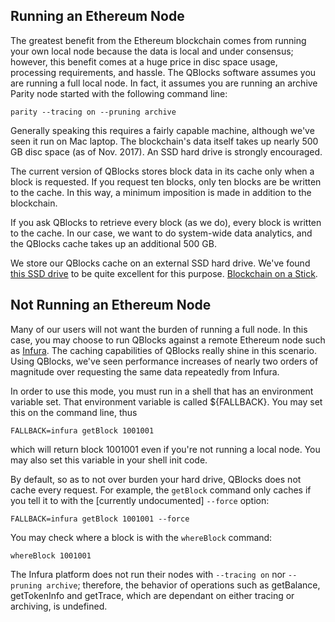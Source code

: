 ## Running an Ethereum Node

The greatest benefit from the Ethereum blockchain comes from running your own local node because the data is local and under consensus; however, this benefit comes at a huge price in disc space usage, processing requirements, and hassle. The QBlocks software assumes you are running a full local node. In fact, it assumes you are running an archive Parity node started with the following command line:

    parity --tracing on --pruning archive

Generally speaking this requires a fairly capable machine, although we've seen it run on Mac laptop. The blockchain's data itself takes up nearly 500 GB disc space (as of Nov. 2017). An SSD hard drive is strongly encouraged.

The current version of QBlocks stores block data in its cache only when a block is requested. If you request ten blocks, only ten blocks are be written to the cache. In this way, a minimum imposition is made in addition to the blockchain.

If you ask QBlocks to retrieve every block (as we do), every block is written to the cache. In our case, we want to do system-wide data analytics, and the QBlocks cache takes up an additional 500 GB.

We store our QBlocks cache on an external SSD hard drive. We've found [this SSD drive](https://www.amazon.com/Samsung-T5-Portable-SSD-MU-PA1T0B/dp/B073H552FJ/ref=sr_1_sc_3?ie=UTF8&qid=1507691185&sr=8-3-spell&keywords=Samsubg+1tb+ssd) to be quite excellent for this purpose. [Blockchain on a Stick](https://medium.com/@tjayrush/accounting-for-the-revolution-8822b28ccc16).

## Not Running an Ethereum Node

Many of our users will not want the burden of running a full node. In this case, you may choose to run QBlocks against a remote Ethereum node such as [Infura](http://infura.io). The caching capabilities of QBlocks really shine in this scenario. Using QBlocks, we've seen performance increases of nearly two orders of magnitude over requesting the same data repeatedly from Infura. 

In order to use this mode, you must run in a shell that has an environment variable set. That environment variable is called ${FALLBACK}. You may set this on the command line, thus

    FALLBACK=infura getBlock 1001001
    
which will return block 1001001 even if you're not running a local node. You may also set this variable in your shell init code.

By default, so as to not over burden your hard drive, QBlocks does not cache every request. For example, the `getBlock` command only caches if you tell it to with the [currently undocumented] `--force` option:

    FALLBACK=infura getBlock 1001001 --force
    
You may check where a block is with the `whereBlock` command:

    whereBlock 1001001

The Infura platform does not run their nodes with `--tracing on` nor `--pruning archive`; therefore, the behavior of operations such as getBalance, getTokenInfo and getTrace, which are dependant on either tracing or archiving, is undefined.
